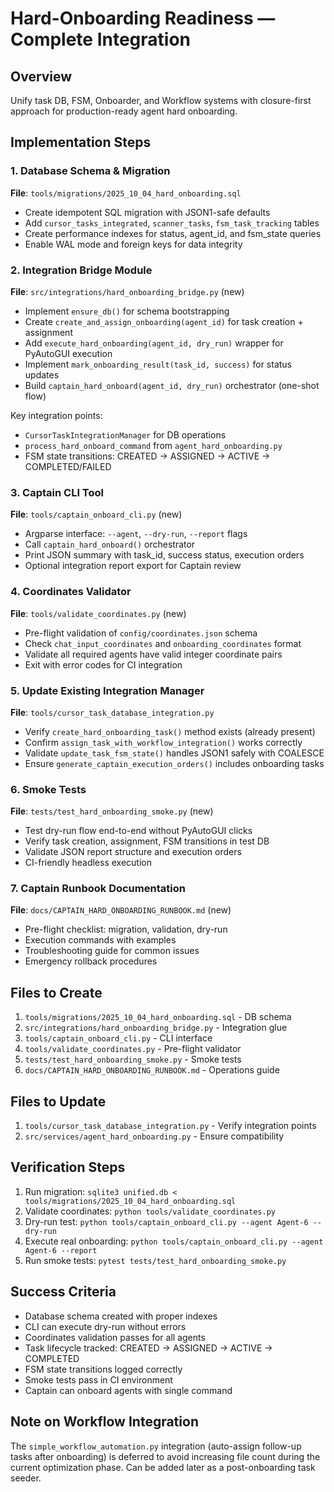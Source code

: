 <!-- 3cb63732-2581-4a03-83a4-d8c3a4069a71 2e5a30a9-5446-4f8d-a3f1-e1817e32cc45 -->
# Hard-Onboarding Readiness — Complete Integration

## Overview

Unify task DB, FSM, Onboarder, and Workflow systems with closure-first approach for production-ready agent hard onboarding.

## Implementation Steps

### 1. Database Schema & Migration

**File**: `tools/migrations/2025_10_04_hard_onboarding.sql`

- Create idempotent SQL migration with JSON1-safe defaults
- Add `cursor_tasks_integrated`, `scanner_tasks`, `fsm_task_tracking` tables
- Create performance indexes for status, agent_id, and fsm_state queries
- Enable WAL mode and foreign keys for data integrity

### 2. Integration Bridge Module

**File**: `src/integrations/hard_onboarding_bridge.py` (new)

- Implement `ensure_db()` for schema bootstrapping
- Create `create_and_assign_onboarding(agent_id)` for task creation + assignment
- Add `execute_hard_onboarding(agent_id, dry_run)` wrapper for PyAutoGUI execution
- Implement `mark_onboarding_result(task_id, success)` for status updates
- Build `captain_hard_onboard(agent_id, dry_run)` orchestrator (one-shot flow)

Key integration points:

- `CursorTaskIntegrationManager` for DB operations
- `process_hard_onboard_command` from `agent_hard_onboarding.py`
- FSM state transitions: CREATED → ASSIGNED → ACTIVE → COMPLETED/FAILED

### 3. Captain CLI Tool

**File**: `tools/captain_onboard_cli.py` (new)

- Argparse interface: `--agent`, `--dry-run`, `--report` flags
- Call `captain_hard_onboard()` orchestrator
- Print JSON summary with task_id, success status, execution orders
- Optional integration report export for Captain review

### 4. Coordinates Validator

**File**: `tools/validate_coordinates.py` (new)

- Pre-flight validation of `config/coordinates.json` schema
- Check `chat_input_coordinates` and `onboarding_coordinates` format
- Validate all required agents have valid integer coordinate pairs
- Exit with error codes for CI integration

### 5. Update Existing Integration Manager

**File**: `tools/cursor_task_database_integration.py`

- Verify `create_hard_onboarding_task()` method exists (already present)
- Confirm `assign_task_with_workflow_integration()` works correctly
- Validate `update_task_fsm_state()` handles JSON1 safely with COALESCE
- Ensure `generate_captain_execution_orders()` includes onboarding tasks

### 6. Smoke Tests

**File**: `tests/test_hard_onboarding_smoke.py` (new)

- Test dry-run flow end-to-end without PyAutoGUI clicks
- Verify task creation, assignment, FSM transitions in test DB
- Validate JSON report structure and execution orders
- CI-friendly headless execution

### 7. Captain Runbook Documentation

**File**: `docs/CAPTAIN_HARD_ONBOARDING_RUNBOOK.md` (new)

- Pre-flight checklist: migration, validation, dry-run
- Execution commands with examples
- Troubleshooting guide for common issues
- Emergency rollback procedures

## Files to Create

1. `tools/migrations/2025_10_04_hard_onboarding.sql` - DB schema
2. `src/integrations/hard_onboarding_bridge.py` - Integration glue
3. `tools/captain_onboard_cli.py` - CLI interface
4. `tools/validate_coordinates.py` - Pre-flight validator
5. `tests/test_hard_onboarding_smoke.py` - Smoke tests
6. `docs/CAPTAIN_HARD_ONBOARDING_RUNBOOK.md` - Operations guide

## Files to Update

1. `tools/cursor_task_database_integration.py` - Verify integration points
2. `src/services/agent_hard_onboarding.py` - Ensure compatibility

## Verification Steps

1. Run migration: `sqlite3 unified.db < tools/migrations/2025_10_04_hard_onboarding.sql`
2. Validate coordinates: `python tools/validate_coordinates.py`
3. Dry-run test: `python tools/captain_onboard_cli.py --agent Agent-6 --dry-run`
4. Execute real onboarding: `python tools/captain_onboard_cli.py --agent Agent-6 --report`
5. Run smoke tests: `pytest tests/test_hard_onboarding_smoke.py`

## Success Criteria

- Database schema created with proper indexes
- CLI can execute dry-run without errors
- Coordinates validation passes for all agents
- Task lifecycle tracked: CREATED → ASSIGNED → ACTIVE → COMPLETED
- FSM state transitions logged correctly
- Smoke tests pass in CI environment
- Captain can onboard agents with single command

## Note on Workflow Integration

The `simple_workflow_automation.py` integration (auto-assign follow-up tasks after onboarding) is deferred to avoid increasing file count during the current optimization phase. Can be added later as a post-onboarding task seeder.
